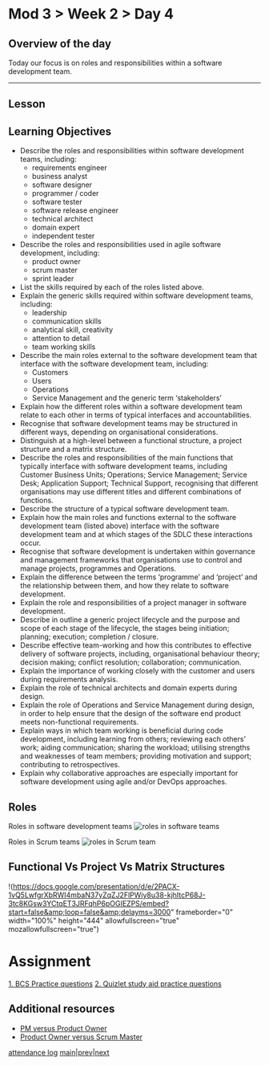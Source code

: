 # Mod 3 > Week 2 > Day 4

## Overview of the day

Today our focus is on roles and responsibilities within a software development team.

----

## Lesson 

## Learning Objectives

*   Describe the roles and responsibilities within software development teams, including:
    *   requirements engineer
    *   business analyst
    *   software designer
    *   programmer / coder
    *   software tester
    *   software release engineer
    *   technical architect
    *   domain expert
    *   independent tester
*   Describe the roles and responsibilities used in agile software development, including:
    *   product owner
    *   scrum master
    *   sprint leader
*   List the skills required by each of the roles listed above.
*   Explain the generic skills required within software development teams, including:
    *   leadership
    *   communication skills
    *   analytical skill, creativity
    *   attention to detail
    *   team working skills
*   Describe the main roles external to the software development team that interface with the software development team, including:
    *   Customers
    *   Users
    *   Operations
    *   Service Management and the generic term ‘stakeholders’
*   Explain how the different roles within a software development team relate to each other in terms of typical interfaces and accountabilities.
* Recognise that software development teams may be structured in different ways, depending on organisational considerations.
* Distinguish at a high-level between a functional structure, a project structure and a matrix structure.
* Describe the roles and responsibilities of the main functions that typically interface with software development teams, including Customer Business Units; Operations; Service Management; Service Desk; Application Support; Technical Support, recognising that different organisations may use different titles and different 
combinations of functions. 
* Describe the structure of a typical software development team.
* Explain how the main roles and functions external to the software development team (listed above) interface with the software development team and at which stages of the SDLC these interactions occur.
* Recognise that software development is undertaken within governance and management frameworks that organisations use to control and manage projects, programmes and Operations.
* Explain the difference between the terms ‘programme’ and ‘project’ and the relationship between them, and how they relate to software development.
* Explain the role and responsibilities of a project manager in software development.
* Describe in outline a generic project lifecycle and the purpose and scope of each stage of the lifecycle, the stages being initiation; planning; execution; completion / closure. 
* Describe effective team-working and how this contributes to effective delivery of software projects, including, organisational behaviour theory; decision making; conflict resolution; collaboration; communication.
* Explain the importance of working closely with the customer and users during requirements analysis.
* Explain the role of technical architects and domain experts during design.
* Explain the role of Operations and Service Management during design, in order to help ensure that the design of the software end product meets non-functional requirements.
* Explain ways in which team working is beneficial during code development, including learning from others; reviewing each others’ work; aiding communication; sharing the workload; utilising strengths and weaknesses of team members; providing motivation and support; contributing to retrospectives.
* Explain why collaborative approaches are especially important for software development using agile and/or DevOps approaches.

## Roles

Roles in software development teams
![roles in software teams](https://user-images.githubusercontent.com/1316724/142783409-748f7d24-bc43-4642-ab0f-f7ba39e9bfd4.PNG)

Roles in Scrum teams
![roles in Scrum team](https://user-images.githubusercontent.com/1316724/142783420-0f08d18f-9037-4f69-901a-3ec408d95047.PNG)

## Functional Vs Project Vs Matrix Structures

!(https://docs.google.com/presentation/d/e/2PACX-1vQ5LwfgrXbRWI4mbaN37yZqZJ2FlPWiy8u38-kjhItcP68J-3tc8KGsw3YCtqET3JRFqhP6pOGIEZPS/embed?start=false&amp;loop=false&amp;delayms=3000" frameborder="0" width="100%" height="444" allowfullscreen="true" mozallowfullscreen="true")

# Assignment

[1. BCS Practice questions](https://applied.multiverse.io/mod/quiz/view.php?id=5431)
[2. Quizlet study aid practice questions](https://quizlet.com/410361547/learn)

## Additional resources
* [PM versus Product Owner](https://www.youtube.com/embed/bEyz2jE43kY)
* [Product Owner versus Scrum Master](https://www.youtube.com/embed/WBNE5jdsx1g)

[attendance log](https://platform.multiverse.io/apprentice/attendance-log/206)
[main](/swe)|[prev](/swe/mod3/wk2/day3.html)|[next](/swe/mod3/wk2/day5.html)